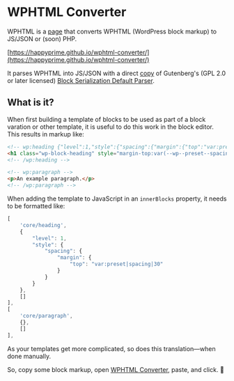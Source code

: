 # WPHTML Converter

WPHTML is a [page](https://happyprime.github.io/wphtml-converter/) that converts WPHTML (WordPress block markup) to JS/JSON or (soon) PHP.

[https://happyprime.github.io/wphtml-converter/](https://happyprime.github.io/wphtml-converter/)

It parses WPHTML into JS/JSON with a direct [copy](https://github.com/WordPress/gutenberg/blob/b3ea2b6a80ee92f26148899455669c53ae2f49de/packages/block-serialization-default-parser/src/index.js) of Gutenberg's (GPL 2.0 or later licensed) [Block Serialization Default Parser](https://github.com/WordPress/gutenberg/tree/trunk/packages/block-serialization-default-parser).

## What is it?

When first building a template of blocks to be used as part of a block varation or other template, it is useful to do this work in the block editor. This results in markup like:

```html
<!-- wp:heading {"level":1,"style":{"spacing":{"margin":{"top":"var:preset|spacing|30"}}}} -->
<h1 class="wp-block-heading" style="margin-top:var(--wp--preset--spacing--30)">An example headline</h1>
<!-- /wp:heading -->

<!-- wp:paragraph -->
<p>An example paragraph.</p>
<!-- /wp:paragraph -->
```

When adding the template to JavaScript in an `innerBlocks` property, it needs to be formatted like:

```js
[
	'core/heading',
	{
		"level": 1,
		"style": {
			"spacing": {
				"margin": {
					"top": "var:preset|spacing|30"
				}
			}
		}
	},
	[]
],
[
	'core/paragraph',
	{},
	[]
],
```

As your templates get more complicated, so does this translation—when done manually.

So, copy some block markup, open [WPHTML Converter](https://happyprime.github.io/wphtml-converter/), paste, and click. 🕺
